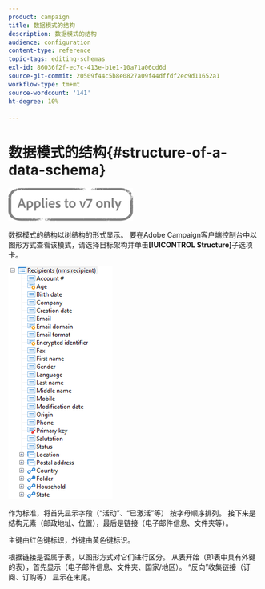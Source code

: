 ```yaml
---
product: campaign
title: 数据模式的结构
description: 数据模式的结构
audience: configuration
content-type: reference
topic-tags: editing-schemas
exl-id: 86036f2f-ec7c-413e-b1e1-10a71a06cd6d
source-git-commit: 20509f44c5b8e0827a09f44dffdf2ec9d11652a1
workflow-type: tm+mt
source-wordcount: '141'
ht-degree: 10%

---
```


# 数据模式的结构{#structure-of-a-data-schema}

![](../../assets/v7-only.svg)

数据模式的结构以树结构的形式显示。 要在Adobe Campaign客户端控制台中以图形方式查看该模式，请选择目标架构并单击&#x200B;**[!UICONTROL Structure]**&#x200B;子选项卡。

![](assets/d_ncs_integration_schema_arbo.png)

作为标准，将首先显示字段（“活动”、“已激活”等） 按字母顺序排列。 接下来是结构元素（邮政地址、位置），最后是链接（电子邮件信息、文件夹等）。

主键由红色键标识，外键由黄色键标识。

根据链接是否属于表，以图形方式对它们进行区分。 从表开始（即表中具有外键的表），首先显示（电子邮件信息、文件夹、国家/地区）。 “反向”收集链接（订阅、订购等） 显示在末尾。
